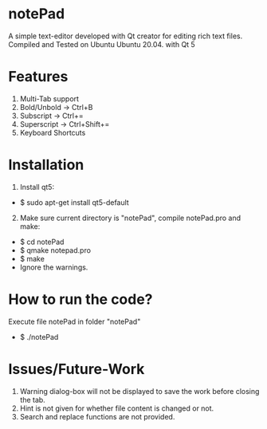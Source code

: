 # notePad
A simple text-editor developed with Qt creator for editing rich text files. Compiled and Tested on Ubuntu Ubuntu 20.04. with Qt 5
 

# Features
1. Multi-Tab support
2. Bold/Unbold -> Ctrl+B
3. Subscript -> Ctrl+=
4. Superscript -> Ctrl+Shift+=
3. Keyboard Shortcuts


# Installation
1. Install qt5:
- $ sudo apt-get install qt5-default

2. Make sure current directory is "notePad", compile notePad.pro and make:
- $ cd notePad
- $ qmake notepad.pro
- $ make
- Ignore the warnings.


# How to run the code?
Execute file notePad in folder "notePad"
- $ ./notePad

# Issues/Future-Work
1. Warning dialog-box will not be displayed to save the work before closing the tab.
2. Hint is not given for whether file content is changed or not.
3. Search and replace functions are not provided.
